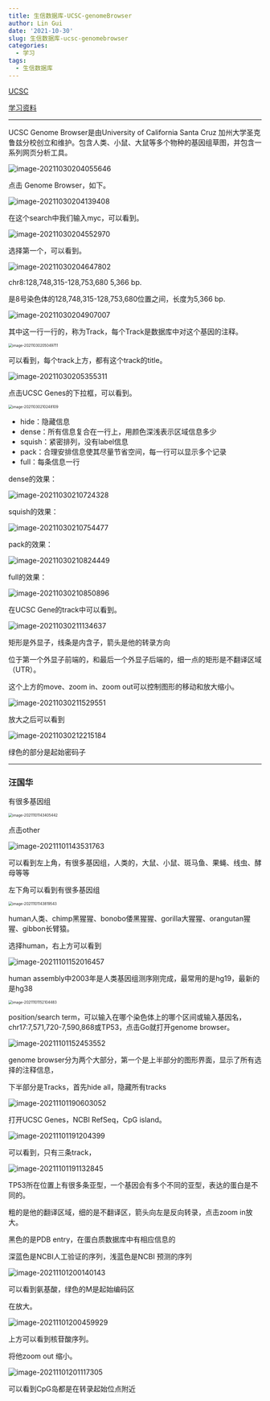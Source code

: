 ```yaml
---
title: 生信数据库-UCSC-genomeBrowser
author: Lin Gui
date: '2021-10-30'
slug: 生信数据库-ucsc-genomebrowser
categories:
  - 学习
tags:
  - 生信数据库
---
```


[UCSC](http://genome.ucsc.edu)

[学习资料](https://www.bilibili.com/video/BV19f4y1s78y?p=3)

------

UCSC Genome Browser是由University of California Santa Cruz 加州大学圣克鲁兹分校创立和维护。包含人类、小鼠、大鼠等多个物种的基因组草图，并包含一系列网页分析工具。

![image-20211030204055646](index.assets/image-20211030204055646.png)

点击 Genome Browser，如下。

![image-20211030204139408](index.assets/image-20211030204139408.png)

在这个search中我们输入myc，可以看到。

![image-20211030204552970](index.assets/image-20211030204552970.png)

选择第一个，可以看到。

![image-20211030204647802](index.assets/image-20211030204647802.png)

chr8:128,748,315-128,753,680 5,366 bp.

是8号染色体的128,748,315-128,753,680位置之间，长度为5,366 bp.

![image-20211030204907007](index.assets/image-20211030204907007.png)

其中这一行一行的，称为Track，每个Track是数据库中对这个基因的注释。

<img src="index.assets/image-20211030205049711.png" alt="image-20211030205049711" style="zoom:50%;" />

可以看到，每个track上方，都有这个track的title。

![image-20211030205355311](index.assets/image-20211030205355311.png)

点击UCSC Genes的下拉框，可以看到。

<img src="index.assets/image-20211030210248109.png" alt="image-20211030210248109" style="zoom:50%;" />

-   hide：隐藏信息
-   dense：所有信息复合在一行上，用颜色深浅表示区域信息多少
-   squish：紧密排列，没有label信息
-   pack：合理安排信息使其尽量节省空间，每一行可以显示多个记录
-   full：每条信息一行

dense的效果：

![image-20211030210724328](index.assets/image-20211030210724328.png)

squish的效果：

![image-20211030210754477](index.assets/image-20211030210754477.png)

pack的效果：

![image-20211030210824449](index.assets/image-20211030210824449.png)

full的效果：

![image-20211030210850896](index.assets/image-20211030210850896.png)

在UCSC Gene的track中可以看到。

![image-20211030211134637](index.assets/image-20211030211134637.png)

矩形是外显子，线条是内含子，箭头是他的转录方向

位于第一个外显子前端的，和最后一个外显子后端的，细一点的矩形是不翻译区域（UTR）。

这个上方的move、zoom in、zoom out可以控制图形的移动和放大缩小。

![image-20211030211529551](index.assets/image-20211030211529551.png)

放大之后可以看到

![image-20211030212215184](index.assets/image-20211030212215184.png)

绿色的部分是起始密码子

------

### 汪国华

有很多基因组

<img src="index.assets/image-20211101143405442.png" alt="image-20211101143405442" style="zoom:50%;" />

点击other

![image-20211101143531763](index.assets/image-20211101143531763.png)

可以看到左上角，有很多基因组，人类的，大鼠、小鼠、斑马鱼、果蝇、线虫、酵母等等

左下角可以看到有很多基因组

<img src="index.assets/image-20211101143819543.png" alt="image-20211101143819543" style="zoom:50%;" />

human人类、chimp黑猩猩、bonobo倭黑猩猩、gorilla大猩猩、orangutan猩猩、gibbon长臂猿。

选择human，右上方可以看到

![image-20211101152016457](index.assets/image-20211101152016457.png)

human assembly中2003年是人类基因组测序刚完成，最常用的是hg19，最新的是hg38

<img src="index.assets/image-20211101152104483.png" alt="image-20211101152104483" style="zoom:50%;" />

position/search term，可以输入在哪个染色体上的哪个区间或输入基因名，chr17:7,571,720-7,590,868或TP53，点击Go就打开genome browser。

![image-20211101152453552](index.assets/image-20211101152453552.png)

genome browser分为两个大部分，第一个是上半部分的图形界面，显示了所有选择的注释信息，

下半部分是Tracks，首先hide all，隐藏所有tracks

![image-20211101190603052](index.assets/image-20211101190603052.png)

打开UCSC Genes，NCBI RefSeq，CpG island。

![image-20211101191204399](index.assets/image-20211101191204399.png)

可以看到，只有三条track，

![image-20211101191132845](index.assets/image-20211101191132845.png)

TP53所在位置上有很多条亚型，一个基因会有多个不同的亚型，表达的蛋白是不同的。

粗的是他的翻译区域，细的是不翻译区，箭头向左是反向转录，点击zoom in放大。

黑色的是PDB entry，在蛋白质数据库中有相应信息的

深蓝色是NCBI人工验证的序列，浅蓝色是NCBI 预测的序列

![image-20211101200140143](index.assets/image-20211101200140143.png)

可以看到氨基酸，绿色的M是起始编码区

在放大。

![image-20211101200459929](index.assets/image-20211101200459929.png)

上方可以看到核苷酸序列。

将他zoom out 缩小。

![image-20211101201117305](index.assets/image-20211101201117305.png)

可以看到CpG岛都是在转录起始位点附近

